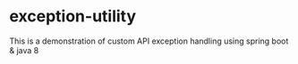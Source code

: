 # exception-utility
This is a demonstration of custom API exception handling using spring boot &amp; java 8
